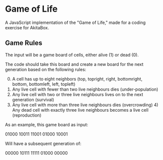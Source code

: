 # Game of Life
A JavaScript implementation of the "Game of Life," made for a coding exercise for AkitaBox.

## Game Rules

The input will be a game board of cells, either alive (1) or dead (0).

The code should take this board and create a new board for the next generation based on the following rules:

0. A cell has up to eight neighbors (top, topright, right, bottomright, bottom, bottomleft, left, topleft)
1. Any live cell with fewer than two live neighbours dies (under-population)
2. Any live cell with two or three live neighbours lives on to the next generation (survival)
3. Any live cell with more than three live neighbours dies (overcrowding) 4) Any dead cell with exactly three live neighbours becomes a live cell (reproduction)

As an example, this game board as input:

01000
10011
11001
01000
10001

Will have a subsequent generation of:

00000
10111
11111
01000
00000
